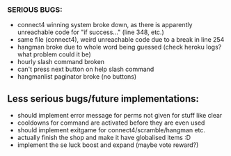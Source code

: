 ### SERIOUS BUGS:
- connect4 winning system broke down, as there is apparently unreachable code for "if success..." (line 348, etc.)
- same file (connect4), weird unreachable code due to a break in line 254
- hangman broke due to whole word being guessed (check heroku logs? what problem could it be)
- hourly slash command broken
- can't press next button on help slash command
- hangmanlist paginator broke (no buttons)

## Less serious bugs/future implementations:
- should implement error message for perms not given for stuff like clear 
- cooldowns for command are activated before they are even used
- should implement exitgame for connect4/scramble/hangman etc.
- actually finish the shop and make it have globalised items :D 
- implement the se luck boost and expand (maybe vote reward?)